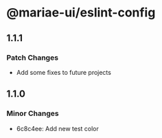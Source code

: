 # @mariae-ui/eslint-config

## 1.1.1

### Patch Changes

- Add some fixes to future projects

## 1.1.0

### Minor Changes

- 6c8c4ee: Add new test color
